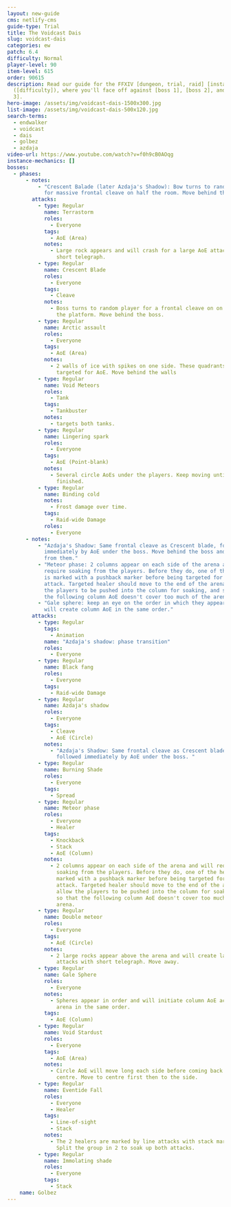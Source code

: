 ```yaml
---
layout: new-guide
cms: netlify-cms
guide-type: Trial
title: The Voidcast Dais
slug: voidcast-dais
categories: ew
patch: 6.4
difficulty: Normal
player-level: 90
item-level: 615
order: 90615
description: Read our guide for the FFXIV [dungeon, trial, raid] [instance name]
  ([difficulty]), where you'll face off against [boss 1], [boss 2], and [boss
  3].
hero-image: /assets/img/voidcast-dais-1500x300.jpg
list-image: /assets/img/voidcast-dais-500x120.jpg
search-terms:
  - endwalker
  - voidcast
  - dais
  - golbez
  - azdaja
video-url: https://www.youtube.com/watch?v=f0h9cB0AOqg
instance-mechanics: []
bosses:
  - phases:
      - notes:
          - "Crescent Balade (later Azdaja's Shadow): Bow turns to random player
            for massive frontal cleave on half the room. Move behind the boss."
        attacks:
          - type: Regular
            name: Terrastorm
            roles:
              - Everyone
            tags:
              - AoE (Area)
            notes:
              - Large rock appears and will crash for a large AoE attack with
                short telegraph.
          - type: Regular
            name: Crescent Blade
            roles:
              - Everyone
            tags:
              - Cleave
            notes:
              - Boss turns to random player for a frontal cleave on on half of
                the platform. Move behind the boss.
          - type: Regular
            name: Arctic assault
            roles:
              - Everyone
            tags:
              - AoE (Area)
            notes:
              - 2 walls of ice with spikes on one side. These quadrants will be
                targeted for AoE. Move behind the walls
          - type: Regular
            name: Void Meteors
            roles:
              - Tank
            tags:
              - Tankbuster
            notes:
              - targets both tanks.
          - type: Regular
            name: Lingering spark
            roles:
              - Everyone
            tags:
              - AoE (Point-blank)
            notes:
              - Several circle AoEs under the players. Keep moving until
                finished.
          - type: Regular
            name: Binding cold
            notes:
              - Frost damage over time.
            tags:
              - Raid-wide Damage
            roles:
              - Everyone
      - notes:
          - "Azdaja's Shadow: Same frontal cleave as Crescent blade, followed
            immediately by AoE under the boss. Move behind the boss and away
            from them."
          - "Meteor phase: 2 columns appear on each side of the arena and will
            require soaking from the players. Before they do, one of the healer
            is marked with a pushback marker before being targeted for a column
            attack. Targeted healer should move to the end of the arena to allow
            the players to be pushed into the column for soaking, and so that
            the following column AoE doesn't cover too much of the arena."
          - "Gale sphere: keep an eye on the order in which they appear, as they
            will create column AoE in the same order."
        attacks:
          - type: Regular
            tags:
              - Animation
            name: "Azdaja's shadow: phase transition"
            roles:
              - Everyone
          - type: Regular
            name: Black fang
            roles:
              - Everyone
            tags:
              - Raid-wide Damage
          - type: Regular
            name: Azdaja's shadow
            roles:
              - Everyone
            tags:
              - Cleave
              - AoE (Circle)
            notes:
              - "Azdaja's Shadow: Same frontal cleave as Crescent blade,
                followed immediately by AoE under the boss. "
          - type: Regular
            name: Burning Shade
            roles:
              - Everyone
            tags:
              - Spread
          - type: Regular
            name: Meteor phase
            roles:
              - Everyone
              - Healer
            tags:
              - Knockback
              - Stack
              - AoE (Column)
            notes:
              - 2 columns appear on each side of the arena and will require
                soaking from the players. Before they do, one of the healer  is
                marked with a pushback marker before being targeted for a column
                attack. Targeted healer should move to the end of the arena to
                allow the players to be pushed into the column for soaking, and
                so that the following column AoE doesn't cover too much of the
                arena.
          - type: Regular
            name: Double meteor
            roles:
              - Everyone
            tags:
              - AoE (Circle)
            notes:
              - 2 large rocks appear above the arena and will create large AoE
                attacks with short telegraph. Move away.
          - type: Regular
            name: Gale Sphere
            roles:
              - Everyone
            notes:
              - Spheres appear in order and will initiate column AoE across the
                arena in the same order.
            tags:
              - AoE (Column)
          - type: Regular
            name: Void Stardust
            roles:
              - Everyone
            tags:
              - AoE (Area)
            notes:
              - Circle AoE will move long each side before coming back in the
                centre. Move to centre first then to the side.
          - type: Regular
            name: Eventide Fall
            roles:
              - Everyone
              - Healer
            tags:
              - Line-of-sight
              - Stack
            notes:
              - The 2 healers are marked by line attacks with stack markers.
                Split the group in 2 to soak up both attacks.
          - type: Regular
            name: Immolating shade
            roles:
              - Everyone
            tags:
              - Stack
    name: Golbez
---
```

